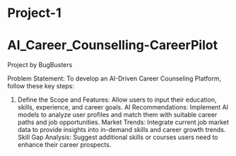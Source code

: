 # Project-1
# AI_Career_Counselling-CareerPilot
Project by BugBusters


Problem Statement:
To develop an AI-Driven Career Counseling Platform, follow these key steps:

1. Define the Scope and Features:
Allow users to input their education, skills, experience, and career goals.
AI Recommendations: Implement AI models to analyze user profiles and match them with suitable career paths and job opportunities.
Market Trends: Integrate current job market data to provide insights into in-demand skills and career growth trends.
Skill Gap Analysis: Suggest additional skills or courses users need to enhance their career prospects.